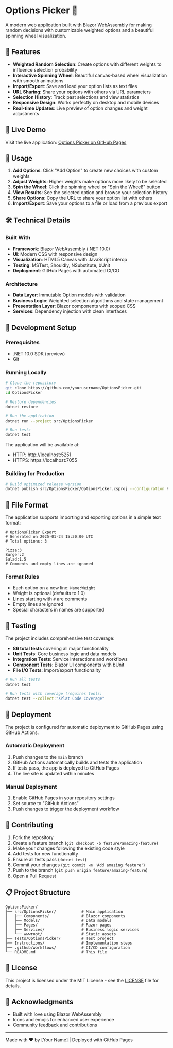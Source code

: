 # Options Picker 🎯

A modern web application built with Blazor WebAssembly for making random decisions with customizable weighted options and a beautiful spinning wheel visualization.

## 🌟 Features

- **Weighted Random Selection**: Create options with different weights to influence selection probability
- **Interactive Spinning Wheel**: Beautiful canvas-based wheel visualization with smooth animations
- **Import/Export**: Save and load your option lists as text files
- **URL Sharing**: Share your options with others via URL parameters
- **Selection History**: Track past selections and view statistics
- **Responsive Design**: Works perfectly on desktop and mobile devices
- **Real-time Updates**: Live preview of option changes and weight adjustments

## 🚀 Live Demo

Visit the live application: [Options Picker on GitHub Pages](https://yourusername.github.io/OptionsPicker/)

## 📱 Usage

1. **Add Options**: Click "Add Option" to create new choices with custom weights
2. **Adjust Weights**: Higher weights make options more likely to be selected
3. **Spin the Wheel**: Click the spinning wheel or "Spin the Wheel!" button
4. **View Results**: See the selected option and browse your selection history
5. **Share Options**: Copy the URL to share your option list with others
6. **Import/Export**: Save your options to a file or load from a previous export

## 🛠️ Technical Details

### Built With
- **Framework**: Blazor WebAssembly (.NET 10.0)
- **UI**: Modern CSS with responsive design
- **Visualization**: HTML5 Canvas with JavaScript interop
- **Testing**: MSTest, Shouldly, NSubstitute, bUnit
- **Deployment**: GitHub Pages with automated CI/CD

### Architecture
- **Data Layer**: Immutable Option models with validation
- **Business Logic**: Weighted selection algorithms and state management
- **Presentation Layer**: Blazor components with scoped CSS
- **Services**: Dependency injection with clean interfaces

## 🔧 Development Setup

### Prerequisites
- .NET 10.0 SDK (preview)
- Git

### Running Locally
```bash
# Clone the repository
git clone https://github.com/yourusername/OptionsPicker.git
cd OptionsPicker

# Restore dependencies
dotnet restore

# Run the application
dotnet run --project src/OptionsPicker

# Run tests
dotnet test
```

The application will be available at:
- HTTP: http://localhost:5251
- HTTPS: https://localhost:7055

### Building for Production
```bash
# Build optimized release version
dotnet publish src/OptionsPicker/OptionsPicker.csproj --configuration Release --output publish
```

## 📁 File Format

The application supports importing and exporting options in a simple text format:

```
# OptionsPicker Export
# Generated on 2025-01-24 15:30:00 UTC
# Total options: 3

Pizza:3
Burger:2
Salad:1.5
# Comments and empty lines are ignored
```

### Format Rules
- Each option on a new line: `Name:Weight`
- Weight is optional (defaults to 1.0)
- Lines starting with `#` are comments
- Empty lines are ignored
- Special characters in names are supported

## 🧪 Testing

The project includes comprehensive test coverage:
- **86 total tests** covering all major functionality
- **Unit Tests**: Core business logic and data models
- **Integration Tests**: Service interactions and workflows
- **Component Tests**: Blazor UI components with bUnit
- **File I/O Tests**: Import/export functionality

```bash
# Run all tests
dotnet test

# Run tests with coverage (requires tools)
dotnet test --collect:"XPlat Code Coverage"
```

## 🚀 Deployment

The project is configured for automatic deployment to GitHub Pages using GitHub Actions.

### Automatic Deployment
1. Push changes to the `main` branch
2. GitHub Actions automatically builds and tests the application
3. If tests pass, the app is deployed to GitHub Pages
4. The live site is updated within minutes

### Manual Deployment
1. Enable GitHub Pages in your repository settings
2. Set source to "GitHub Actions"
3. Push changes to trigger the deployment workflow

## 🤝 Contributing

1. Fork the repository
2. Create a feature branch (`git checkout -b feature/amazing-feature`)
3. Make your changes following the existing code style
4. Add tests for new functionality
5. Ensure all tests pass (`dotnet test`)
6. Commit your changes (`git commit -m 'Add amazing feature'`)
7. Push to the branch (`git push origin feature/amazing-feature`)
8. Open a Pull Request

## 📋 Project Structure

```
OptionsPicker/
├── src/OptionsPicker/           # Main application
│   ├── Components/              # Blazor components
│   ├── Models/                  # Data models
│   ├── Pages/                   # Razor pages
│   ├── Services/                # Business logic services
│   └── wwwroot/                 # Static assets
├── Tests/OptionsPicker/         # Test project
├── Instructions/                # Implementation steps
├── .github/workflows/           # CI/CD configuration
└── README.md                    # This file
```

## 📄 License

This project is licensed under the MIT License - see the [LICENSE](LICENSE) file for details.

## 🙏 Acknowledgments

- Built with love using Blazor WebAssembly
- Icons and emojis for enhanced user experience
- Community feedback and contributions

---

Made with ❤️ by [Your Name] | Deployed with GitHub Pages